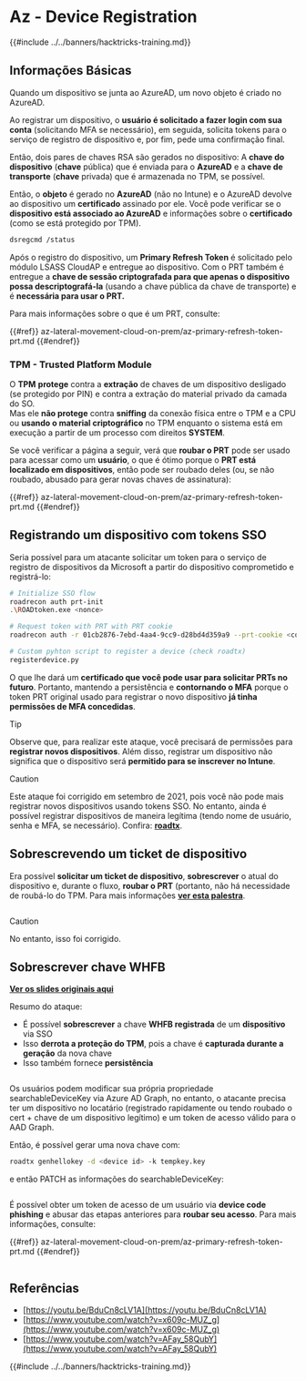 # Az - Device Registration

{{#include ../../banners/hacktricks-training.md}}

## Informações Básicas

Quando um dispositivo se junta ao AzureAD, um novo objeto é criado no AzureAD.

Ao registrar um dispositivo, o **usuário é solicitado a fazer login com sua conta** (solicitando MFA se necessário), em seguida, solicita tokens para o serviço de registro de dispositivo e, por fim, pede uma confirmação final.

Então, dois pares de chaves RSA são gerados no dispositivo: A **chave do dispositivo** (**chave** pública) que é enviada para o **AzureAD** e a **chave de transporte** (**chave** privada) que é armazenada no TPM, se possível.

Então, o **objeto** é gerado no **AzureAD** (não no Intune) e o AzureAD devolve ao dispositivo um **certificado** assinado por ele. Você pode verificar se o **dispositivo está associado ao AzureAD** e informações sobre o **certificado** (como se está protegido por TPM).
```bash
dsregcmd /status
```
Após o registro do dispositivo, um **Primary Refresh Token** é solicitado pelo módulo LSASS CloudAP e entregue ao dispositivo. Com o PRT também é entregue a **chave de sessão criptografada para que apenas o dispositivo possa descriptografá-la** (usando a chave pública da chave de transporte) e é **necessária para usar o PRT.**

Para mais informações sobre o que é um PRT, consulte:

{{#ref}}
az-lateral-movement-cloud-on-prem/az-primary-refresh-token-prt.md
{{#endref}}

### TPM - Trusted Platform Module

O **TPM** **protege** contra a **extração** de chaves de um dispositivo desligado (se protegido por PIN) e contra a extração do material privado da camada do SO.\
Mas ele **não protege** contra **sniffing** da conexão física entre o TPM e a CPU ou **usando o material criptográfico** no TPM enquanto o sistema está em execução a partir de um processo com direitos **SYSTEM**.

Se você verificar a página a seguir, verá que **roubar o PRT** pode ser usado para acessar como um **usuário**, o que é ótimo porque o **PRT está localizado em dispositivos**, então pode ser roubado deles (ou, se não roubado, abusado para gerar novas chaves de assinatura):

{{#ref}}
az-lateral-movement-cloud-on-prem/az-primary-refresh-token-prt.md
{{#endref}}

## Registrando um dispositivo com tokens SSO

Seria possível para um atacante solicitar um token para o serviço de registro de dispositivos da Microsoft a partir do dispositivo comprometido e registrá-lo:
```bash
# Initialize SSO flow
roadrecon auth prt-init
.\ROADtoken.exe <nonce>

# Request token with PRT with PRT cookie
roadrecon auth -r 01cb2876-7ebd-4aa4-9cc9-d28bd4d359a9 --prt-cookie <cookie>

# Custom pyhton script to register a device (check roadtx)
registerdevice.py
```
O que lhe dará um **certificado que você pode usar para solicitar PRTs no futuro**. Portanto, mantendo a persistência e **contornando o MFA** porque o token PRT original usado para registrar o novo dispositivo **já tinha permissões de MFA concedidas**.

> [!TIP]
> Observe que, para realizar este ataque, você precisará de permissões para **registrar novos dispositivos**. Além disso, registrar um dispositivo não significa que o dispositivo será **permitido para se inscrever no Intune**.

> [!CAUTION]
> Este ataque foi corrigido em setembro de 2021, pois você não pode mais registrar novos dispositivos usando tokens SSO. No entanto, ainda é possível registrar dispositivos de maneira legítima (tendo nome de usuário, senha e MFA, se necessário). Confira: [**roadtx**](https://github.com/carlospolop/hacktricks-cloud/blob/master/pentesting-cloud/azure-security/az-lateral-movement-cloud-on-prem/az-roadtx-authentication.md).

## Sobrescrevendo um ticket de dispositivo

Era possível **solicitar um ticket de dispositivo**, **sobrescrever** o atual do dispositivo e, durante o fluxo, **roubar o PRT** (portanto, não há necessidade de roubá-lo do TPM. Para mais informações [**ver esta palestra**](https://youtu.be/BduCn8cLV1A).

<figure><img src="../../images/image (32).png" alt=""><figcaption></figcaption></figure>

> [!CAUTION]
> No entanto, isso foi corrigido.

## Sobrescrever chave WHFB

[**Ver os slides originais aqui**](https://dirkjanm.io/assets/raw/Windows%20Hello%20from%20the%20other%20side_nsec_v1.0.pdf)

Resumo do ataque:

- É possível **sobrescrever** a chave **WHFB registrada** de um **dispositivo** via SSO
- Isso **derrota a proteção do TPM**, pois a chave é **capturada durante a geração** da nova chave
- Isso também fornece **persistência**

<figure><img src="../../images/image (34).png" alt=""><figcaption></figcaption></figure>

Os usuários podem modificar sua própria propriedade searchableDeviceKey via Azure AD Graph, no entanto, o atacante precisa ter um dispositivo no locatário (registrado rapidamente ou tendo roubado o cert + chave de um dispositivo legítimo) e um token de acesso válido para o AAD Graph.

Então, é possível gerar uma nova chave com:
```bash
roadtx genhellokey -d <device id> -k tempkey.key
```
e então PATCH as informações do searchableDeviceKey:

<figure><img src="../../images/image (36).png" alt=""><figcaption></figcaption></figure>

É possível obter um token de acesso de um usuário via **device code phishing** e abusar das etapas anteriores para **roubar seu acesso**. Para mais informações, consulte:

{{#ref}}
az-lateral-movement-cloud-on-prem/az-primary-refresh-token-prt.md
{{#endref}}

<figure><img src="../../images/image (37).png" alt=""><figcaption></figcaption></figure>

## Referências

- [https://youtu.be/BduCn8cLV1A](https://youtu.be/BduCn8cLV1A)
- [https://www.youtube.com/watch?v=x609c-MUZ_g](https://www.youtube.com/watch?v=x609c-MUZ_g)
- [https://www.youtube.com/watch?v=AFay_58QubY](https://www.youtube.com/watch?v=AFay_58QubY)

{{#include ../../banners/hacktricks-training.md}}
